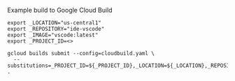 Example build to Google Cloud Build

```
export _LOCATION="us-central1"
export _REPOSITORY="ide-vscode"
export _IMAGE="vscode:latest"
export _PROJECT_ID=<>
```

```
gcloud builds submit --config=cloudbuild.yaml \
  --substitutions=_PROJECT_ID=${_PROJECT_ID},_LOCATION=${_LOCATION},_REPOSITORY=${_REPOSITORY},_IMAGE=${_IMAGE} .
```
